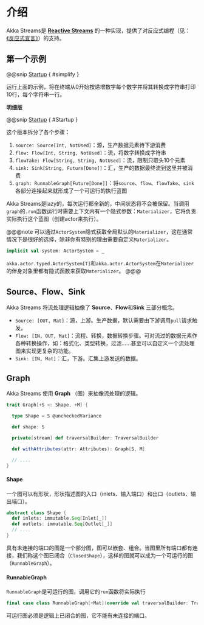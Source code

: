 # 介绍

Akka Streams是 [**Reactive Streams**](http://reactive-streams.org/) 的一种实现，提供了对反应式编程（见：[《反应式宣言》](https://www.reactivemanifesto.org/zh-CN)）的支持。

## 第一个示例

@@snip [Startup](../../../../../cookbook-streams/src/main/scala/cookbook/streams/startup/Examples.scala) { #simplify }

运行上面的示例，将在终端从0开始按递增数字每个数字并将其转换成字符串打印10行，每个字符串一行。

**明细版**

@@snip [Startup](../../../../../cookbook-streams/src/main/scala/cookbook/streams/startup/Startup.scala) { #Startup }

这个版本拆分了各个步骤：

1. `source: Source[Int, NotUsed]`：源，生产数据元素待下游消费
2. `flow: Flow[Int, String, NotUsed]`：流，将数字转换成字符串
3. `flowTake: Flow[String, String, NotUsed]`：流，限制只取头10个元素
4. `sink: Sink[String, Future[Done]]`：汇，生产的数据最终流到这里并被消费
5. `graph: RunnableGraph[Future[Done]]`：将`source`、`flow`、`flowTake`、`sink`各部分连接起来就形成了一个可运行的执行蓝图

Akka Streams是lazy的，每次运行都全新的，中间状态将不会被保留。当调用`graph`的`.run`函数运行时需要上下文内有一个隐式参数：`Materializer`，它将负责实际执行这个蓝图（创建actor来执行）。

@@@note
可以通过`ActorSystem`隐式获取全局默认的`Materializer`，这在通常情况下是很好的选择，除非你有特别的理由需要自定义`Materializer`。
```scala
implicit val system: ActorSystem = _
```
`akka.actor.typed.ActorSystem[T]`和`akka.actor.ActorSystem`在`Materializer`的伴身对象里都有隐式函数来获取`Materializer`。
@@@

## Source、Flow、Sink

Akka Streams 将流处理逻辑抽像了 **Source**、**Flow**和**Sink** 三部分概念。

- `Source: [OUT, Mat]`：源，上游。生产数据，默认需要由下游调用`pull`请求触发。
- `Flow: [IN, OUT, Mat]`：流程、转换，数据转换步骤。可对流过的数据元素作各种转换操作，如：格式化、类型转换，过滤……甚至可以自定义一个流处理图来实现更复杂的功能。
- `Sink: [IN, Mat]`：汇，下游。汇集上游发送的数据。

## Graph

Akka Streams 使用 **Graph** （图）来抽像流处理的逻辑。

```scala
trait Graph[+S <: Shape, +M] {

  type Shape = S @uncheckedVariance

  def shape: S

  private[stream] def traversalBuilder: TraversalBuilder

  def withAttributes(attr: Attributes): Graph[S, M]

  // ....
}
```

#### Shape

一个图可以有形状，形状描述图的入口（inlets、输入端口）和出口（outlets、输出端口）。

```scala
abstract class Shape {
  def inlets: immutable.Seq[Inlet[_]]
  def outlets: immutable.Seq[Outlet[_]]
  // ....
}
```

具有未连接的端口的图是一个部分图，图可以嵌套、组合。当图里所有端口都有连接，我们称这个图已闭合（`ClosedShape`），这样的图就可以成为一个可运行的图（`RunnableGraph`）。

#### RunnableGraph

`RunnableGraph`是可运行的图，调用它的`run`函数将实际执行

```scala
final case class RunnableGraph[+Mat](override val traversalBuilder: TraversalBuilder) extends Graph[ClosedShape, Mat] {}
```

可运行图必须是逻辑上已闭合的图，它不能有未连接的端口。
